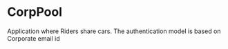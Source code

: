 # CorpPool
Application where Riders share cars. The authentication model is based on Corporate email id
